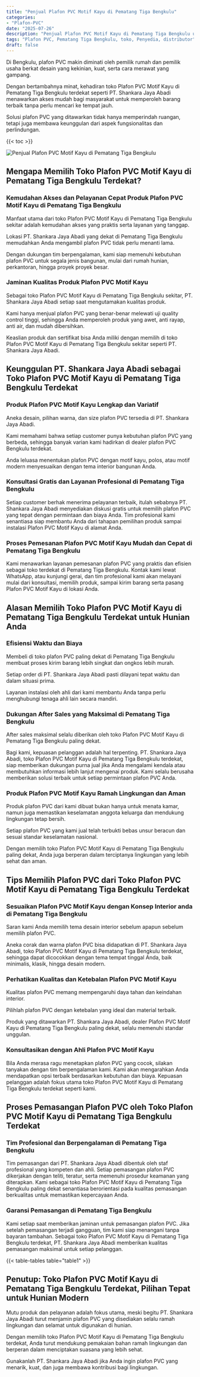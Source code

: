```yaml
---
title: "Penjual Plafon PVC Motif Kayu di Pematang Tiga Bengkulu"
categories: 
- "Plafon-PVC"
date: "2025-07-26"
description: "Penjual Plafon PVC Motif Kayu di Pematang Tiga Bengkulu untuk rumah, office, dan toko. Produk berkualitas, pilihan motif, variasi warna elegan, dengan layanan penempatan oleh tim ahli serta jaminan resmi!|Layanan distribusi Plafon PVC Motif Kayu di Pematang Tiga Bengkulu untuk keperluan tempat tinggal, kantor, maupun gerai, dengan plafon berkualitas dan penempatan oleh tenaga ahli ahli dan kepastian resmi.|Pilihan Plafon PVC Motif Kayu di Pematang Tiga Bengkulu yang terpercaya bagi hunian, kantor, serta gerai, bersama material terbaik dan pemasangan dikerjakan oleh teknisi berpengalaman dan jaminan resmi.|Penjualan Plafon PVC Motif Kayu di Pematang Tiga Bengkulu untuk hunian, perkantoran, serta ritel, dengan produk unggulan dan pemasangan oleh tim berpengalaman, lengkap dengan kepastian resmi.}"
tags: "Plafon PVC, Pematang Tiga Bengkulu, toko, Penyedia, distributor"
draft: false
---
```


Di Bengkulu, plafon PVC makin diminati oleh pemilik rumah dan pemilik usaha berkat desain yang kekinian, kuat, serta cara merawat yang gampang.

Dengan bertambahnya minat, kehadiran toko Plafon PVC Motif Kayu di Pematang Tiga Bengkulu terdekat seperti PT. Shankara Jaya Abadi menawarkan akses mudah bagi masyarakat untuk memperoleh barang terbaik tanpa perlu mencari ke tempat jauh.

Solusi plafon PVC yang ditawarkan tidak hanya memperindah ruangan, tetapi juga membawa keunggulan dari aspek fungsionalitas dan perlindungan.

{{< toc >}}

![Penjual Plafon PVC Motif Kayu di Pematang Tiga Bengkulu](/images/Plafon-PVC/Penjual-Plafon-PVC-Motif-Kayu-di-Pematang-Tiga-Bengkulu.png)


## Mengapa Memilih Toko Plafon PVC Motif Kayu di Pematang Tiga Bengkulu Terdekat?

### Kemudahan Akses dan Pelayanan Cepat Produk Plafon PVC Motif Kayu di Pematang Tiga Bengkulu

Manfaat utama dari toko Plafon PVC Motif Kayu di Pematang Tiga Bengkulu sekitar adalah kemudahan akses yang praktis serta layanan yang tanggap.

Lokasi PT. Shankara Jaya Abadi yang dekat di Pematang Tiga Bengkulu memudahkan Anda mengambil plafon PVC tidak perlu menanti lama.

Dengan dukungan tim berpengalaman, kami siap memenuhi kebutuhan plafon PVC untuk segala jenis bangunan, mulai dari rumah hunian, perkantoran, hingga proyek proyek besar.

### Jaminan Kualitas Produk Plafon PVC Motif Kayu

Sebagai toko Plafon PVC Motif Kayu di Pematang Tiga Bengkulu sekitar, PT. Shankara Jaya Abadi setiap saat mengutamakan kualitas produk.

Kami hanya menjual plafon PVC yang benar-benar melewati uji quality control tinggi, sehingga Anda memperoleh produk yang awet, anti rayap, anti air, dan mudah dibersihkan.

Keaslian produk dan sertifikat bisa Anda miliki dengan memilih di toko Plafon PVC Motif Kayu di Pematang Tiga Bengkulu sekitar seperti PT. Shankara Jaya Abadi.

## Keunggulan PT. Shankara Jaya Abadi sebagai Toko Plafon PVC Motif Kayu di Pematang Tiga Bengkulu Terdekat

### Produk Plafon PVC Motif Kayu Lengkap dan Variatif

Aneka desain, pilihan warna, dan size plafon PVC tersedia di PT. Shankara Jaya Abadi.

Kami memahami bahwa setiap customer punya kebutuhan plafon PVC yang berbeda, sehingga banyak varian kami hadirkan di dealer plafon PVC Bengkulu terdekat.

Anda leluasa menentukan plafon PVC dengan motif kayu, polos, atau motif modern menyesuaikan dengan tema interior bangunan Anda.

### Konsultasi Gratis dan Layanan Profesional di Pematang Tiga Bengkulu

Setiap customer berhak menerima pelayanan terbaik, itulah sebabnya PT. Shankara Jaya Abadi menyediakan diskusi gratis untuk memilih plafon PVC yang tepat dengan permintaan dan biaya Anda. Tim profesional kami senantiasa siap membantu Anda dari tahapan pemilihan produk sampai instalasi Plafon PVC Motif Kayu di alamat Anda.

### Proses Pemesanan Plafon PVC Motif Kayu Mudah dan Cepat di Pematang Tiga Bengkulu

Kami menawarkan layanan pemesanan plafon PVC yang praktis dan efisien sebagai toko terdekat di Pematang Tiga Bengkulu. Kontak kami lewat WhatsApp, atau kunjungi gerai, dan tim profesional kami akan melayani mulai dari konsultasi, memilih produk, sampai kirim barang serta pasang Plafon PVC Motif Kayu di lokasi Anda.

## Alasan Memilih Toko Plafon PVC Motif Kayu di Pematang Tiga Bengkulu Terdekat untuk Hunian Anda

### Efisiensi Waktu dan Biaya

Membeli di toko plafon PVC paling dekat di Pematang Tiga Bengkulu membuat proses kirim barang lebih singkat dan ongkos lebih murah.

Setiap order di PT. Shankara Jaya Abadi pasti dilayani tepat waktu dan dalam situasi prima.

Layanan instalasi oleh ahli dari kami membantu Anda tanpa perlu menghubungi tenaga ahli lain secara mandiri.

### Dukungan After Sales yang Maksimal di Pematang Tiga Bengkulu

After sales maksimal selalu diberikan oleh toko Plafon PVC Motif Kayu di Pematang Tiga Bengkulu paling dekat.

Bagi kami, kepuasan pelanggan adalah hal terpenting. PT. Shankara Jaya Abadi, toko Plafon PVC Motif Kayu di Pematang Tiga Bengkulu terdekat, siap memberikan dukungan purna jual jika Anda mengalami kendala atau membutuhkan informasi lebih lanjut mengenai produk. Kami selalu berusaha memberikan solusi terbaik untuk setiap permintaan plafon PVC Anda.

### Produk Plafon PVC Motif Kayu Ramah Lingkungan dan Aman

Produk plafon PVC dari kami dibuat bukan hanya untuk menata kamar, namun juga memastikan keselamatan anggota keluarga dan mendukung lingkungan tetap bersih.

Setiap plafon PVC yang kami jual telah terbukti bebas unsur beracun dan sesuai standar keselamatan nasional.

Dengan memilih toko Plafon PVC Motif Kayu di Pematang Tiga Bengkulu paling dekat, Anda juga berperan dalam terciptanya lingkungan yang lebih sehat dan aman.

## Tips Memilih Plafon PVC dari Toko Plafon PVC Motif Kayu di Pematang Tiga Bengkulu Terdekat

### Sesuaikan Plafon PVC Motif Kayu dengan Konsep Interior anda di Pematang Tiga Bengkulu

Saran kami Anda memilih tema desain interior sebelum apapun sebelum memilih plafon PVC.

Aneka corak dan warna plafon PVC bisa didapatkan di PT. Shankara Jaya Abadi, toko Plafon PVC Motif Kayu di Pematang Tiga Bengkulu terdekat, sehingga dapat dicocokkan dengan tema tempat tinggal Anda, baik minimalis, klasik, hingga desain modern.

### Perhatikan Kualitas dan Ketebalan Plafon PVC Motif Kayu

Kualitas plafon PVC memang mempengaruhi daya tahan dan keindahan interior.

Pilihlah plafon PVC dengan ketebalan yang ideal dan material terbaik.

Produk yang ditawarkan PT. Shankara Jaya Abadi, dealer Plafon PVC Motif Kayu di Pematang Tiga Bengkulu paling dekat, selalu memenuhi standar unggulan.

### Konsultasikan dengan Ahli Plafon PVC Motif Kayu

Bila Anda merasa ragu menetapkan plafon PVC yang cocok, silakan tanyakan dengan tim berpengalaman kami. Kami akan mengarahkan Anda mendapatkan opsi terbaik berdasarkan kebutuhan dan biaya. Kepuasan pelanggan adalah fokus utama toko Plafon PVC Motif Kayu di Pematang Tiga Bengkulu terdekat seperti kami.

## Proses Pemasangan Plafon PVC oleh Toko Plafon PVC Motif Kayu di Pematang Tiga Bengkulu Terdekat

### Tim Profesional dan Berpengalaman di Pematang Tiga Bengkulu

Tim pemasangan dari PT. Shankara Jaya Abadi dibentuk oleh staf profesional yang kompeten dan ahli. Setiap pemasangan plafon PVC dikerjakan dengan teliti, teratur, serta memenuhi prosedur keamanan yang diterapkan. Kami sebagai toko Plafon PVC Motif Kayu di Pematang Tiga Bengkulu paling dekat senantiasa berorientasi pada kualitas pemasangan berkualitas untuk memastikan kepercayaan Anda.

### Garansi Pemasangan di Pematang Tiga Bengkulu

Kami setiap saat memberikan jaminan untuk pemasangan plafon PVC. Jika setelah pemasangan terjadi gangguan, tim kami siap menangani tanpa bayaran tambahan. Sebagai toko Plafon PVC Motif Kayu di Pematang Tiga Bengkulu terdekat, PT. Shankara Jaya Abadi memberikan kualitas pemasangan maksimal untuk setiap pelanggan.

{{< table-tables table="table1" >}}

## Penutup: Toko Plafon PVC Motif Kayu di Pematang Tiga Bengkulu Terdekat, Pilihan Tepat untuk Hunian Modern

Mutu produk dan pelayanan adalah fokus utama, meski begitu PT. Shankara Jaya Abadi turut menjamin plafon PVC yang disediakan selalu ramah lingkungan dan selamat untuk digunakan di hunian.

Dengan memilih toko Plafon PVC Motif Kayu di Pematang Tiga Bengkulu terdekat, Anda turut mendukung pemakaian bahan ramah lingkungan dan berperan dalam menciptakan suasana yang lebih sehat.

Gunakanlah PT. Shankara Jaya Abadi jika Anda ingin plafon PVC yang menarik, kuat, dan juga membawa kontribusi bagi lingkungan.